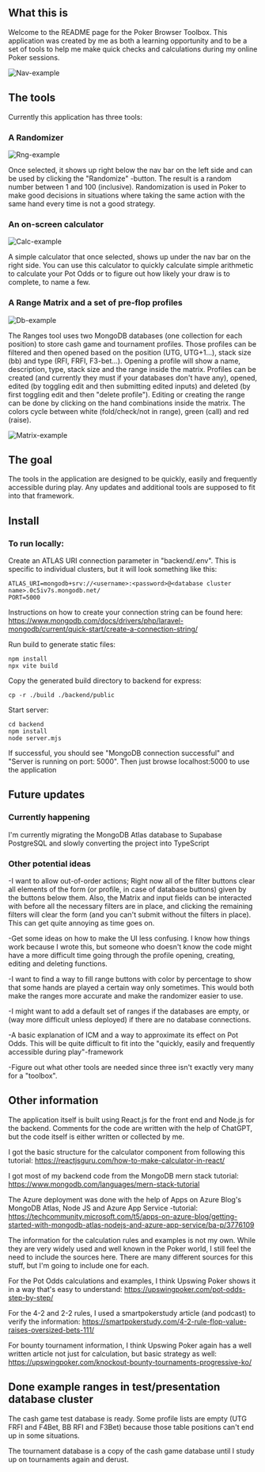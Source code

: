 ## What this is

Welcome to the README page for the Poker Browser Toolbox. This application was created by me as both a learning opportunity and to be a set of tools to help me make quick checks and calculations during my online Poker sessions.

![Nav-example](images/nav-example.png)

## The tools

Currently this application has three tools:

### A Randomizer 

![Rng-example](images/rng-example.png)

Once selected, it shows up right below the nav bar on the left side and can be used by clicking the "Randomize" -button. The result is a random number between 1 and 100 (inclusive). Randomization is used in Poker to make good decisions in situations where taking the same action with the same hand every time is not a good strategy.

### An on-screen calculator

![Calc-example](images/calc-example.png)

A simple calculator that once selected, shows up under the nav bar on the right side. You can use this calculator to quickly calculate simple arithmetic to calculate your Pot Odds or to figure out how likely your draw is to complete, to name a few.

### A Range Matrix and a set of pre-flop profiles 

![Db-example](images/database-example.png)

The Ranges tool uses two MongoDB databases (one collection for each position) to store cash game and tournament profiles. Those profiles can be filtered and then opened based on the position (UTG, UTG+1...), stack size (bb) and type (RFI, FRFI, F3-bet...). Opening a profile will show a name, description, type, stack size and the range inside the matrix. Profiles can be created (and currently they must if your databases don't have any), opened, edited (by toggling edit and then submitting edited inputs) and deleted (by first toggling edit and then "delete profile"). Editing or creating the range can be done by clicking on the hand combinations inside the matrix. The colors cycle between white (fold/check/not in range), green (call) and red (raise).

![Matrix-example](images/matrix-example.png)

## The goal

The tools in the application are designed to be quickly, easily and frequently accessible during play. Any updates and additional tools are supposed to fit into that framework.

## Install

### To run locally:
Create an ATLAS URI connection parameter in "backend/.env". This is specific to individual clusters, but it will look something like this:
```
ATLAS_URI=mongodb+srv://<username>:<password>@<database cluster name>.0c5iv7s.mongodb.net/
PORT=5000
```
Instructions on how to create your connection string can be found here: https://www.mongodb.com/docs/drivers/php/laravel-mongodb/current/quick-start/create-a-connection-string/

Run build to generate static files:
```
npm install
npx vite build
```

Copy the generated build directory to backend for express:
```
cp -r ./build ./backend/public
```

Start server:
```
cd backend
npm install
node server.mjs
```

If successful, you should see "MongoDB connection successful" and "Server is running on port: 5000".
Then just browse localhost:5000 to use the application

## Future updates

### Currently happening

I'm currently migrating the MongoDB Atlas database to Supabase PostgreSQL and slowly converting the project into TypeScript

### Other potential ideas

-I want to allow out-of-order actions; Right now all of the filter buttons clear all elements of the form (or profile, in case of database buttons) given by the buttons below them. Also, the Matrix and input fields can be interacted with before all the necessary filters are in place, and clicking the remaining filters will clear the form (and you can't submit without the filters in place). This can get quite annoying as time goes on.

-Get some ideas on how to make the UI less confusing. I know how things work because I wrote this, but someone who doesn't know the code might have a more difficult time going through the profile opening, creating, editing and deleting functions.

-I want to find a way to fill range buttons with color by percentage to show that some
hands are played a certain way only sometimes. This would both make
the ranges more accurate and make the randomizer easier to use.

-I might want to add a default set of ranges if the databases are empty, 
or (way more difficult unless deployed) if there are no database connections.

-A basic explanation of ICM and a way to approximate its effect on Pot Odds.
This will be quite difficult to fit into the "quickly, easily and frequently accessible during play"-framework

-Figure out what other tools are needed since three isn't exactly very many for a "toolbox".

## Other information

The application itself is built using React.js for the front end and Node.js for the backend. Comments for the code are written with the help of ChatGPT, but the code itself is either written or collected by me.

I got the basic structure for the calculator component from following this tutorial: https://reactjsguru.com/how-to-make-calculator-in-react/

I got most of my backend code from the MongoDB mern stack tutorial: https://www.mongodb.com/languages/mern-stack-tutorial

The Azure deployment was done with the help of Apps on Azure Blog's MongoDB Atlas, Node JS and Azure App Service -tutorial: https://techcommunity.microsoft.com/t5/apps-on-azure-blog/getting-started-with-mongodb-atlas-nodejs-and-azure-app-service/ba-p/3776109


The information for the calculation rules and examples is not my own. While they are very widely used and well known in the Poker world, I still feel the need to include the sources here. There are many different sources for this stuff, but I'm going to include one for each.

For the Pot Odds calculations and examples, I think Upswing Poker shows it in a way that's easy to understand: https://upswingpoker.com/pot-odds-step-by-step/

For the 4-2 and 2-2 rules, I used a smartpokerstudy article (and podcast) to verify the information: https://smartpokerstudy.com/4-2-rule-flop-value-raises-oversized-bets-111/

For bounty tournament information, I think Upswing Poker again has a well written article not just for calculation, but basic strategy as well: https://upswingpoker.com/knockout-bounty-tournaments-progressive-ko/

## Done example ranges in test/presentation database cluster

The cash game test database is ready. Some profile lists are empty (UTG FRFI and F4Bet, BB RFI and F3Bet) because those table positions can't end up in some situations.

The tournament database is a copy of the cash game database until I study up on tournaments again and derust.
